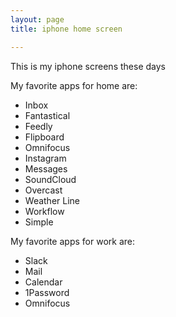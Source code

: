 ```yaml
---
layout: page
title: iphone home screen

---
```

This is my iphone screens these days


<amp-img width="300" height="600" layout="responsive" src="/assets/images/2016-12-17-iphone-home-screen-1.jpg"></amp-img>

<amp-img width="300" height="600" layout="responsive" src="/assets/images/2016-12-17-iphone-home-screen-2.jpg"></amp-img>


My favorite apps for home are:
* Inbox
* Fantastical
* Feedly
* Flipboard
* Omnifocus
* Instagram
* Messages
* SoundCloud
* Overcast
* Weather Line
* Workflow
* Simple

My favorite apps for work are:
* Slack
* Mail
* Calendar
* 1Password
* Omnifocus